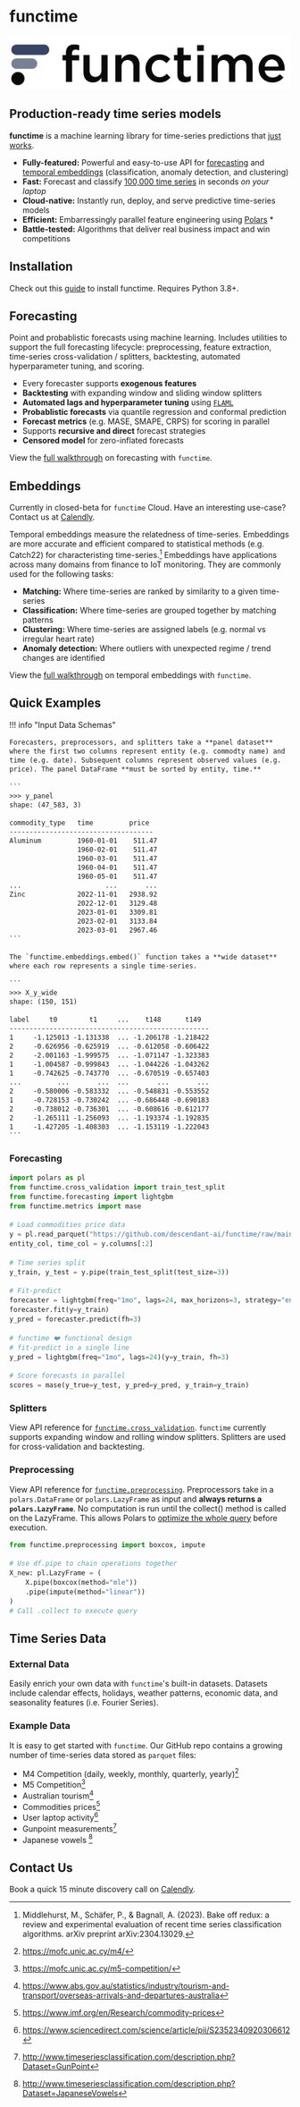 # functime

![functime](img/banner.png)

## Production-ready time series models

**functime** is a machine learning library for time-series predictions that [just works](https://www.functime.ai/).

- **Fully-featured:** Powerful and easy-to-use API for [forecasting](#forecasting-highlights) and [temporal embeddings](#embeddings-highlights) (classification, anomaly detection, and clustering)
- **Fast:** Forecast and classify [100,000 time series](#global-forecasting) in seconds *on your laptop*
- **Cloud-native:** Instantly run, deploy, and serve predictive time-series models
- **Efficient:** Embarressingly parallel feature engineering using [Polars](https://www.pola.rs/) *
- **Battle-tested:** Algorithms that deliver real business impact and win competitions

## Installation

Check out this [guide](installation.md) to install functime. Requires Python 3.8+.

## Forecasting

Point and probablistic forecasts using machine learning.
Includes utilities to support the full forecasting lifecycle:
preprocessing, feature extraction, time-series cross-validation / splitters, backtesting, automated hyperparameter tuning, and scoring.

- Every forecaster supports **exogenous features**
- **Backtesting** with expanding window and sliding window splitters
- **Automated lags and hyperparameter tuning** using [`FLAML`](https://github.com/microsoft/FLAML)
- **Probablistic forecasts** via quantile regression and conformal prediction
- **Forecast metrics** (e.g. MASE, SMAPE, CRPS) for scoring in parallel
- Supports **recursive and direct** forecast strategies
- **Censored model** for zero-inflated forecasts

View the [full walkthrough](forecasting.md) on forecasting with `functime`.

## Embeddings

Currently in closed-beta for `functime` Cloud.
Have an interesting use-case? Contact us at [Calendly](https://calendly.com/functime).

Temporal embeddings measure the relatedness of time-series.
Embeddings are more accurate and efficient compared to statistical methods (e.g. Catch22) for characteristing time-series.[^1]
Embeddings have applications across many domains from finance to IoT monitoring.
They are commonly used for the following tasks:

- **Matching:** Where time-series are ranked by similarity to a given time-series
- **Classification:** Where time-series are grouped together by matching patterns
- **Clustering:** Where time-series are assigned labels (e.g. normal vs irregular heart rate)
- **Anomaly detection:** Where outliers with unexpected regime / trend changes are identified

View the [full walkthrough](embeddings.md) on temporal embeddings with `functime`.

[^1]: Middlehurst, M., Schäfer, P., & Bagnall, A. (2023). Bake off redux: a review and experimental evaluation of recent time series classification algorithms. arXiv preprint arXiv:2304.13029.

## Quick Examples

!!! info "Input Data Schemas"

    Forecasters, preprocessors, and splitters take a **panel dataset** where the first two columns represent entity (e.g. commodty name) and time (e.g. date). Subsequent columns represent observed values (e.g. price). The panel DataFrame **must be sorted by entity, time.**

    ```
    >>> y_panel
    shape: (47_583, 3)

    commodity_type   time         price
    ------------------------------------
    Aluminum         1960-01-01    511.47
                     1960-02-01    511.47
                     1960-03-01    511.47
                     1960-04-01    511.47
                     1960-05-01    511.47
    ...                     ...       ...
    Zinc             2022-11-01   2938.92
                     2022-12-01   3129.48
                     2023-01-01   3309.81
                     2023-02-01   3133.84
                     2023-03-01   2967.46
    ```

    The `functime.embeddings.embed()` function takes a **wide dataset** where each row represents a single time-series.

    ```
    >>> X_y_wide
    shape: (150, 151)

    label     t0        t1     ...    t148      t149
    --------------------------------------------------
    1     -1.125013 -1.131338  ... -1.206178 -1.218422
    2     -0.626956 -0.625919  ... -0.612058 -0.606422
    2     -2.001163 -1.999575  ... -1.071147 -1.323383
    1     -1.004587 -0.999843  ... -1.044226 -1.043262
    1     -0.742625 -0.743770  ... -0.670519 -0.657403
    ...         ...       ...  ...       ...       ...
    2     -0.580006 -0.583332  ... -0.548831 -0.553552
    1     -0.728153 -0.730242  ... -0.686448 -0.690183
    2     -0.738012 -0.736301  ... -0.608616 -0.612177
    2     -1.265111 -1.256093  ... -1.193374 -1.192835
    1     -1.427205 -1.408303  ... -1.153119 -1.222043
    ```

### Forecasting

```python
import polars as pl
from functime.cross_validation import train_test_split
from functime.forecasting import lightgbm
from functime.metrics import mase

# Load commodities price data
y = pl.read_parquet("https://github.com/descendant-ai/functime/raw/main/data/commodities.parquet")
entity_col, time_col = y.columns[:2]

# Time series split
y_train, y_test = y.pipe(train_test_split(test_size=3))

# Fit-predict
forecaster = lightgbm(freq="1mo", lags=24, max_horizons=3, strategy="ensemble")
forecaster.fit(y=y_train)
y_pred = forecaster.predict(fh=3)

# functime ❤️ functional design
# fit-predict in a single line
y_pred = lightgbm(freq="1mo", lags=24)(y=y_train, fh=3)

# Score forecasts in parallel
scores = mase(y_true=y_test, y_pred=y_pred, y_train=y_train)
```

### Splitters
View API reference for [`functime.cross_validation`](https://docs.functime.ai/ref/cross-validation/).
`functime` currently supports expanding window and rolling window splitters.
Splitters are used for cross-validation and backtesting.

### Preprocessing
View API reference for [`functime.preprocessing`](https://docs.functime.ai/ref/cross-validation/).
Preprocessors take in a `polars.DataFrame` or `polars.LazyFrame` as input and **always returns a `polars.LazyFrame`**.
No computation is run until the collect() method is called on the LazyFrame.
This allows Polars to [optimize the whole query](https://pola-rs.github.io/polars-book/user-guide/lazy/optimizations/) before execution.

```python
from functime.preprocessing import boxcox, impute

# Use df.pipe to chain operations together
X_new: pl.LazyFrame = (
    X.pipe(boxcox(method="mle"))
    .pipe(impute(method="linear"))
)
# Call .collect to execute query
```

## Time Series Data

### External Data

Easily enrich your own data with `functime`'s built-in datasets. Datasets include calendar effects, holidays, weather patterns, economic data, and seasonality features (i.e. Fourier Series).

### Example Data

It is easy to get started with `functime`.
Our GitHub repo contains a growing number of time-series data stored as `parquet` files:

- M4 Competition (daily, weekly, monthly, quarterly, yearly)[^2]
- M5 Competition[^3]
- Australian tourism[^4]
- Commodities prices[^5]
- User laptop activity[^6]
- Gunpoint measurements[^7]
- Japanese vowels [^8]

[^2]: https://mofc.unic.ac.cy/m4/
[^3]: https://mofc.unic.ac.cy/m5-competition/
[^4]: https://www.abs.gov.au/statistics/industry/tourism-and-transport/overseas-arrivals-and-departures-australia
[^5]: https://www.imf.org/en/Research/commodity-prices
[^6]: https://www.sciencedirect.com/science/article/pii/S2352340920306612
[^7]: http://www.timeseriesclassification.com/description.php?Dataset=GunPoint
[^8]: http://www.timeseriesclassification.com/description.php?Dataset=JapaneseVowels

## Contact Us

Book a quick 15 minute discovery call on [Calendly](https://calendly.com/functime).
